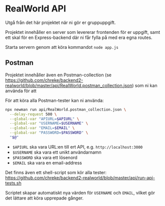 # RealWorld API

Utgå från det här projektet när ni gör er gruppuppgift.

Projektet innehåller en server som levererar frontenden för er uppgift, samt ett skal för en Express-backend där ni får fylla på med era egna routes.

Starta servern genom att köra kommandot `node app.js`

## Postman

Projektet innehåller även en Postman-collection (se https://github.com/chreke/backend2-realworld/blob/master/api/RealWorld.postman_collection.json) som ni kan använda för att 

För att köra alla Postman-tester kan ni använda:

```sh
npx newman run api/RealWorld.postman_collection.json \
  --delay-request 500 \
  --global-var "APIURL=$APIURL" \
  --global-var "USERNAME=$USERNAME" \
  --global-var "EMAIL=$EMAIL" \
  --global-var "PASSWORD=$PASSWORD" \
  "$@"
```

 - `$APIURL` ska vara URL:en till ert API, e.g. `http://localhost:3000`
 - `$USERNAME` ska vara ett unikt användarnamn
 - `$PASSWORD` ska vara ett lösenord
 - `$EMAIL` ska vara en email-address

Det finns även ett shell-script som kör alla tester: https://github.com/chreke/backend2-realworld/blob/master/api/run-api-tests.sh

Scriptet skapar automatiskt nya värden för `USERNAME` och `EMAIL`, vilket gör det lättare att köra upprepade gånger.
